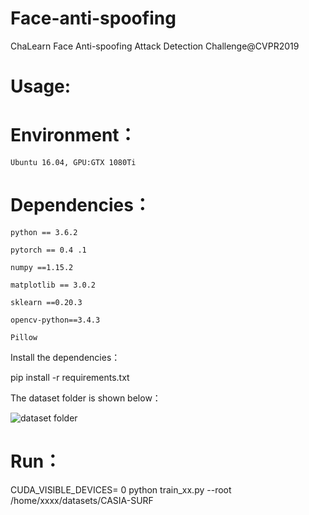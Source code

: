 # Face-anti-spoofing
ChaLearn Face Anti-spoofing Attack Detection Challenge@CVPR2019

# Usage:
# Environment：
    Ubuntu 16.04, GPU:GTX 1080Ti 

# Dependencies：

	python == 3.6.2
	
	pytorch == 0.4 .1
	
	numpy ==1.15.2
	
	matplotlib == 3.0.2
	
	sklearn ==0.20.3
	
	opencv-python==3.4.3
	
	Pillow


Install the dependencies：

pip install -r requirements.txt

The dataset folder is shown below：

 ![dataset folder](https://github.com/SkyKuang/Face-anti-spoofing/blob/master/pic.png)


# Run：
CUDA_VISIBLE_DEVICES= 0 python train_xx.py --root /home/xxxx/datasets/CASIA-SURF




